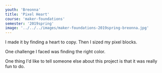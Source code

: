 ```yaml
---
youth: 'Breonna'
title: 'Pixel Heart'
course: 'maker-foundations'
semester: '2019spring'
image: '../../../images/maker-foundations-2019spring-breonna.jpg'
---
```


I made it by finding a heart to copy. Then I sized my pixel blocks.

One challenge I faced was finding the right color.

One thing I'd like to tell someone else about this project is that it was really fun to do.
